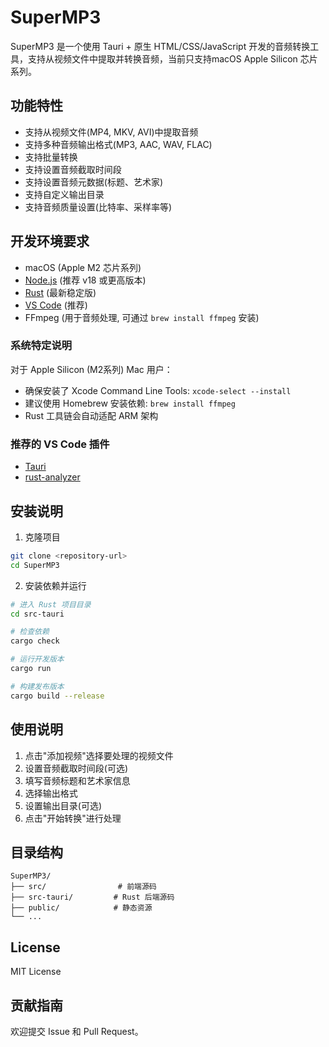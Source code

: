 # SuperMP3

SuperMP3 是一个使用 Tauri + 原生 HTML/CSS/JavaScript 开发的音频转换工具，支持从视频文件中提取并转换音频，当前只支持macOS Apple Silicon 芯片系列。

## 功能特性

- 支持从视频文件(MP4, MKV, AVI)中提取音频
- 支持多种音频输出格式(MP3, AAC, WAV, FLAC)
- 支持批量转换
- 支持设置音频截取时间段
- 支持设置音频元数据(标题、艺术家)
- 支持自定义输出目录
- 支持音频质量设置(比特率、采样率等)

## 开发环境要求

- macOS (Apple M2 芯片系列)
- [Node.js](https://nodejs.org/) (推荐 v18 或更高版本)
- [Rust](https://www.rust-lang.org/) (最新稳定版)
- [VS Code](https://code.visualstudio.com/) (推荐)
- FFmpeg (用于音频处理, 可通过 `brew install ffmpeg` 安装)

### 系统特定说明

对于 Apple Silicon (M2系列) Mac 用户：
- 确保安装了 Xcode Command Line Tools: `xcode-select --install`
- 建议使用 Homebrew 安装依赖: `brew install ffmpeg`
- Rust 工具链会自动适配 ARM 架构

### 推荐的 VS Code 插件

- [Tauri](https://marketplace.visualstudio.com/items?itemName=tauri-apps.tauri-vscode)
- [rust-analyzer](https://marketplace.visualstudio.com/items?itemName=rust-lang.rust-analyzer)

## 安装说明

1. 克隆项目
```bash
git clone <repository-url>
cd SuperMP3
```

2. 安装依赖并运行
```bash
# 进入 Rust 项目目录
cd src-tauri

# 检查依赖
cargo check

# 运行开发版本
cargo run

# 构建发布版本
cargo build --release
```

## 使用说明

1. 点击"添加视频"选择要处理的视频文件
2. 设置音频截取时间段(可选)
3. 填写音频标题和艺术家信息
4. 选择输出格式
5. 设置输出目录(可选)
6. 点击"开始转换"进行处理

## 目录结构

```
SuperMP3/
├── src/                # 前端源码
├── src-tauri/         # Rust 后端源码
├── public/            # 静态资源
└── ...
```

## License

MIT License

## 贡献指南

欢迎提交 Issue 和 Pull Request。
